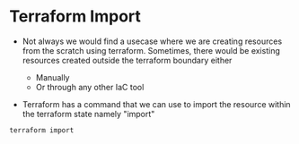 # Terraform Import
- Not always we would find a usecase where we are creating resources from the scratch using terraform. Sometimes, there would be existing resources created outside the terraform boundary either
    - Manually
    - Or through any other IaC tool

- Terraform has a command that we can use to import the resource within the terraform state namely "import"

```hcl
terraform import
```